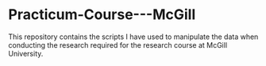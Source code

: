 # Practicum-Course---McGill
This repository contains the scripts I have used to manipulate the data when conducting the research required for the research course at McGill University. 

